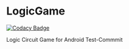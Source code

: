 # LogicGame

[![Codacy Badge](https://api.codacy.com/project/badge/Grade/6e68c4dfbb904db58bde1b90528f423f)](https://app.codacy.com/manual/tim-far/LogicGame?utm_source=github.com&utm_medium=referral&utm_content=tim-far/LogicGame&utm_campaign=Badge_Grade_Dashboard)

Logic Circuit Game for Android
Test-Commmit